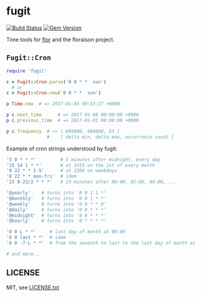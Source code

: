 
# fugit

[![Build Status](https://secure.travis-ci.org/floraison/fugit.svg)](http://travis-ci.org/floraison/fugit)
[![Gem Version](https://badge.fury.io/rb/fugit.svg)](http://badge.fury.io/rb/fugit)

Time tools for [flor](https://github.com/floraison/flor) and the floraison project.

## `Fugit::Cron`

```ruby
require 'fugit'

c = Fugit::Cron.parse('0 0 * *  sun')
  # or
c = Fugit::Cron.new('0 0 * *  sun')

p Time.now  # => 2017-01-03 09:53:27 +0900

p c.next_time      # => 2017-01-08 00:00:00 +0900
p c.previous_time  # => 2017-01-01 00:00:00 +0900

p c.frequency  # => [ 604800, 604800, 53 ]
               #    [ delta min, delta max, occurrence count ]
```

Example of cron strings understood by fugit:
```ruby
'5 0 * * *'         # 5 minutes after midnight, every day
'15 14 1 * *'       # at 1415 on the 1st of every month
'0 22 * * 1-5'      # at 2200 on weekdays
'0 22 * * mon-fri'  # idem
'23 0-23/2 * * *'   # 23 minutes after 00:00, 02:00, 04:00, ...

'@yearly'    # turns into '0 0 1 1 *'
'@monthly'   # turns into '0 0 1 * *'
'@weekly'    # turns into '0 0 * * 0'
'@daily'     # turns into '0 0 * * *'
'@midnight'  # turns into '0 0 * * *'
'@hourly'    # turns into '0 * * * *'

'0 0 L * *'     # last day of month at 00:00
'0 0 last * *'  # idem
'0 0 -7-L * *'  # from the seventh to last to the last day of month at 00:00

# and more...
```

## LICENSE

MIT, see [LICENSE.txt](LICENSE.txt)

